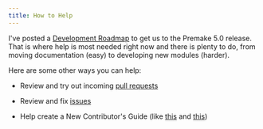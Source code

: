 ```yaml
---
title: How to Help
---
```


I've posted a [Development Roadmap](Development-Roadmap.md) to get us to the Premake 5.0 release. That is where help is most needed right now and there is plenty to do, from moving documentation (easy) to developing new modules (harder).

Here are some other ways you can help:

* Review and try out incoming [pull requests](https://github.com/premake/premake-core/pulls)

* Review and fix [issues](https://github.com/premake/premake-core/issues)

* Help create a New Contributor's Guide (like [this](http://drupal.org/contribute) and [this](http://www.ogre3d.org/developers))
